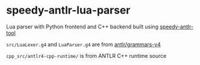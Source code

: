 # speedy-antlr-lua-parser

Lua parser with Python frontend and C++ backend built using [speedy-antlr-tool](https://github.com/amykyta3/speedy-antlr-tool)

`src/LuaLexer.g4` and `LuaParser.g4` are from [antlr/grammars-v4](https://github.com/antlr/grammars-v4/tree/4d3b08fa77c5820a1cdeaf6a016aee7ce1c7fdeb/lua)

`cpp_src/antlr4-cpp-runtime/` is from ANTLR C++ runtime source
